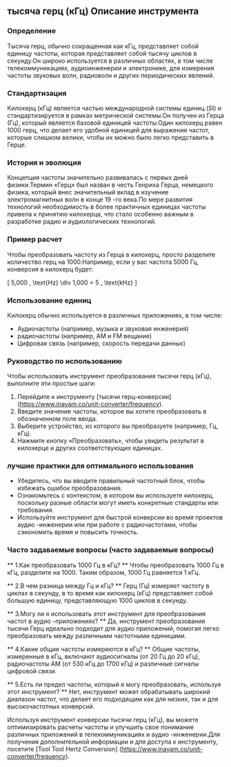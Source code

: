 ## тысяча герц (кГц) Описание инструмента

### Определение
Тысяча герц, обычно сокращенная как кГц, представляет собой единицу частоты, которая представляет собой тысячу циклов в секунду.Он широко используется в различных областях, в том числе телекоммуникациях, аудиоинженерии и электронике, для измерения частоты звуковых волн, радиоволн и других периодических явлений.

### Стандартизация
Килохерц (кГц) является частью международной системы единиц (SI) и стандартизируется в рамках метрической системы.Он получен из Герца (Гц), который является базовой единицей частоты.Один килохерц равен 1000 герц, что делает его удобной единицей для выражения частот, которые слишком велики, чтобы их можно было легко представить в Герце.

### История и эволюция
Концепция частоты значительно развивалась с первых дней физики.Термин «Герц» был назван в честь Генриха Герца, немецкого физика, который внес значительный вклад в изучение электромагнитных волн в конце 19 -го века.По мере развития технологий необходимость в более практичных единицах частоты привела к принятию килохерца, что стало особенно важным в разработке радио и аудиологических технологий.

### Пример расчет
Чтобы преобразовать частоту из Герца в килохерц, просто разделите количество герц на 1000.Например, если у вас частота 5000 Гц, конверсия в килохерц будет:

\[ 5,000 \, \text{Hz} \div 1,000 = 5 \, \text{kHz} \]

### Использование единиц
Килохерц обычно используется в различных приложениях, в том числе:
- Аудиочастоты (например, музыка и звуковая инженерия)
- радиочастоты (например, AM и FM вещание)
- Цифровая связь (например, скорость передачи данных)

### Руководство по использованию
Чтобы использовать инструмент преобразования тысячи герц (кГц), выполните эти простые шаги:
1. Перейдите к инструменту [тысячи герц-конверсии] (https://www.inayam.co/unit-converter/frequency).
2. Введите значение частоты, которое вы хотите преобразовать в обозначенном поле ввода.
3. Выберите устройство, из которого вы преобразуете (например, Гц, кГц).
4. Нажмите кнопку «Преобразовать», чтобы увидеть результат в килохерце и других соответствующих единицах.

### лучшие практики для оптимального использования
- Убедитесь, что вы вводите правильный частотный блок, чтобы избежать ошибок преобразования.
- Ознакомьтесь с контекстом, в котором вы используете килохерц, поскольку разные области могут иметь конкретные стандарты или требования.
- Используйте инструмент для быстрой конверсии во время проектов аудио -инженерии или при работе с радиочастотами, чтобы сэкономить время и повысить точность.

### Часто задаваемые вопросы (часто задаваемые вопросы)

** 1.Как преобразовать 1000 Гц в кГц? **
Чтобы преобразовать 1000 Гц в кГц, разделите на 1000. Таким образом, 1000 Гц равняется 1 кГц.

** 2.В чем разница между Гц и кГц? **
Герц (Гц) измеряет частоту в циклах в секунду, в то время как килохерц (кГц) представляет собой большую единицу, представляющую 1000 циклов в секунду.

** 3.Могу ли я использовать этот инструмент для преобразования частот в аудио -приложениях? **
Да, инструмент преобразования тысячи Герц идеально подходит для аудио приложений, помогая легко преобразовать между различными частотными единицами.

** 4.Какие общие частоты измеряются в кГц? **
Общие частоты, измеренные в кГц, включают аудиосигналы (от 20 Гц до 20 кГц), радиочастоты AM (от 530 кГц до 1700 кГц) и различные сигналы цифровой связи.

** 5.Есть ли предел частоты, который я могу преобразовать, используя этот инструмент? **
Нет, инструмент может обрабатывать широкий диапазон частот, что делает его подходящим как для низких, так и для высокочастотных конверсий.

Используя инструмент конверсии тысячи герц (кГц), вы можете оптимизировать расчеты частоты и улучшить свое понимание различных приложений в телекоммуникациях и аудио -инженерии.Для получения дополнительной информации и для доступа к инструменту, посетите [Tool Tool Hertz Conversion] (https://www.inayam.co/unit-converter/frequency).